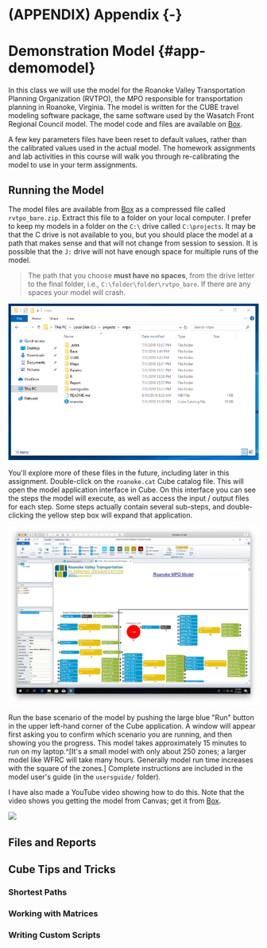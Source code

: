 # (APPENDIX) Appendix {-} 

# Demonstration Model {#app-demomodel}

In this class we will use the model for the Roanoke Valley Transportation
Planning Organization (RVTPO), the MPO responsible for transportation planning 
in Roanoke, Virginia. The model is written for the CUBE travel modeling software
package, the same software used by the Wasatch Front Regional Council model. The
model code and files are available on 
[Box](https://byu.box.com/s/34xeaghgt8lpbcraosb7cbt8umddh96x).

A few key parameters files have been reset to default values, rather than the
calibrated values used in the actual model. The homework assignments and lab
activities in this course will walk you through re-calibrating the model to use
in your term assignments.

## Running the Model

The model files are available from [Box](https://byu.box.com/s/34xeaghgt8lpbcraosb7cbt8umddh96x) 
as a compressed file called `rvtpo_bare.zip`. Extract this file to a folder on 
your local computer. I prefer to keep my models in a
folder on the `C:\` drive called `C:\projects`. It may be that the C drive is
not available to you, but you should place the model at a path that makes sense
and that will not change from session to session. It is possible that the `J:`
drive will not have enough space for multiple runs of the model.

> The path that you choose **must have no spaces**, from the drive letter to the 
final folder, i.e., `C:\folder\folder\rvtpo_bare`. If there are any spaces your 
model will crash.

![Home Folder](images/00_home_folder.png)

You'll explore more of these files in the future, including later in this
assignment. Double-click on the `roanoke.cat` Cube catalog file. This will open
the model application interface in Cube. On this interface you can see the steps
the model will execute, as well as access the input / output files for each
step. Some steps actually contain several sub-steps, and double-clicking the
yellow step box will expand that application.

![RVTPO model application interface](images/00_cube_home.png)

Run the base scenario of the model by pushing the large blue "Run"
button in the upper left-hand corner of the Cube application. A window 
will appear first asking you to confirm which scenario you are running, and then
showing you the progress. This model takes approximately 15 minutes to run on my
laptop.^[It's a small model with only about 250 zones; a larger model like WFRC
will take many hours. Generally model run time increases with the square of the
zones.] Complete instructions are included in the model user's guide (in the
`usersguide/` folder). 

I have also made a YouTube video showing how to do this. Note that the video
shows you getting the model from Canvas; get it from [Box](https://byu.box.com/s/34xeaghgt8lpbcraosb7cbt8umddh96x).

[![](11_app_demomodel_files/figure-epub3/initial-run-video-1.png)](https://www.youtube.com/embed/88HAaQLVpJk)<!-- -->



## Files and Reports

## Cube Tips and Tricks

### Shortest Paths

### Working with Matrices

### Writing Custom Scripts


